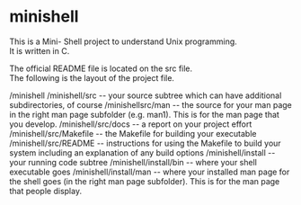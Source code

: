 # minishell

This is a Mini- Shell project to understand Unix programming.  
It is written in C. 

The official README file is located on the src file.  
The following is the layout of the project file.

/minishell
/minishell/src  -- your source subtree which can have additional subdirectories, of course
/minishellsrc/man -- the source for your man page in the right man page subfolder (e.g. man1).  This is for the man page that you develop.
/minishell/src/docs -- a report on your project effort
/minishell/src/Makefile -- the Makefile for building your executable
/minishell/src/README -- instructions for using the Makefile to build your system including an explanation of any build options
/minishell/install -- your running code subtree
/minishell/install/bin -- where your shell executable goes
/minishell/install/man -- where your installed man page for the shell goes (in the right man page subfolder).  This is for the man page that people display.
